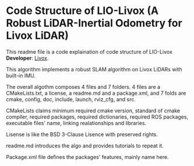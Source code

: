 # Code Structure of LIO-Livox (A Robust LiDAR-Inertial Odometry for Livox LiDAR)
This readme file is a code explaination of code structure of LIO-Livox **Developer**: [Livox](www.livoxtech.com). 

This algorithm implements a robust SLAM algorithm on Livox LiDARs with built-in IMU.

The overall algothm composes  4 files and 7 folders. 4 files are a CMakeLists.txt, a license, a readme.md and a package.xml, and 7 folds are cmake, config, doc, include, launch, rviz_cfg, and src. 

CMakeLists claims minimum required cmake version, standard of cmake compiler, required packages, required dictionaries, required ROS packages, executable files' name, linking realationships and libraries. 

Lisense is like the BSD 3-Clause Lisence with preserved rights.

readme.md introduces the algo and provides tutorials to repeat it.

Package.xml file defines the  packages' features, mainly name here.








